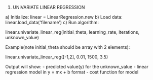 1) UNIVARIATE LINEAR REGRESSION 

  a) Initialize:      linear = LinearRegression.new
  b) Load data:       linear.load_data('filename')
  c) Run algorithm:   

  linear.univariate_linear_reg(initial_theta, learning_rate, iterations, unknown_value)

  Example(note initial_theta should be array with 2 elements):

  linear.univariate_linear_reg([-1,2], 0.01, 1500, 3.5)

  Output will show:
    - predicted value(y) for the unknown_value
    - linear regression model in y = mx + b format
    - cost function for model
